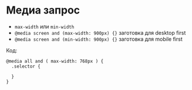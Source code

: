 # Медиа запрос
- `max-width` или `min-width`
- `@media screen and (max-width: 900px) {}` заготовка для desktop first 
- `@media screen and (min-width: 900px) {}` заготовка для mobile first

Код:

    @media all and ( max-width: 768px ) {
      .selector {

      }
    }
